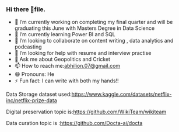 ### Hi there 👋file.


- 🔭 I’m currently working on completing my final quarter and will be graduating this June with Masters Degree in Data Science
- 🌱 I’m currently learning Power BI and SQL
- 👯 I’m looking to collaborate on content writing , data analytics and podcasting
- 🤔 I’m looking for help with resume and interview practise
- 💬 Ask me about Geopolitics and Cricket
- 📫 How to reach me:abhilion.07@gmail.com
- 😄 Pronouns: He
- ⚡ Fun fact: I can write with both my hands!!
  
  
 Data Storage dataset used:https://www.kaggle.com/datasets/netflix-inc/netflix-prize-data

Digital preservation topic is:https://github.com/WikiTeam/wikiteam

Data curation topic is :https://github.com/Docta-ai/docta
